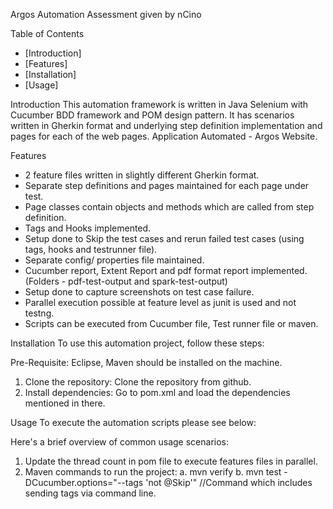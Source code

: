 Argos Automation Assessment given by nCino

Table of Contents
- [Introduction]
- [Features]
- [Installation]
- [Usage]

Introduction
This automation framework is written in Java Selenium with Cucumber BDD framework and POM design pattern. 
It has scenarios written in Gherkin format and underlying step definition implementation and pages for each of the web pages.
Application Automated - Argos Website.

Features
- 2 feature files written in slightly different Gherkin format.
- Separate step definitions and pages maintained for each page under test.
- Page classes contain objects and methods which are called from step definition.
- Tags and Hooks implemented. 
- Setup done to Skip the test cases and rerun failed test cases (using tags, hooks and testrunner file).
- Separate config/ properties file maintained.
- Cucumber report, Extent Report and pdf format report implemented. (Folders - pdf-test-output and spark-test-output)
- Setup done to capture screenshots on test case failure.
- Parallel execution possible at feature level as junit is used and not testng.
- Scripts can be executed from Cucumber file, Test runner file or maven.

Installation
To use this automation project, follow these steps:

Pre-Requisite: Eclipse, Maven should be installed on the machine.

1. Clone the repository: Clone the repository from github.
2. Install dependencies: Go to pom.xml and load the dependencies mentioned in there. 

Usage
To execute the automation scripts please see below:

Here's a brief overview of common usage scenarios:

1. Update the thread count in pom file to execute features files in parallel. 
2. Maven commands to run the project:
	a. mvn verify
	b. mvn test -DCucumber.options="--tags 'not @Skip'" //Command which includes sending tags via command line.